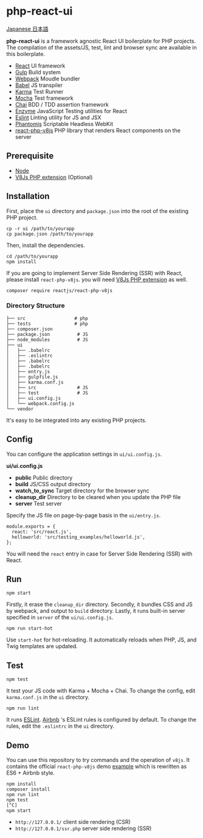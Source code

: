# php-react-ui

[Japanese 日本語](README.ja.md)

**php-react-ui** is a framework agnostic React UI boilerplate for PHP projects. The compilation of the assets/JS, test, lint and browser sync are available in this boilerplate.

 * [React](https://facebook.github.io/react/) UI framework
 * [Gulp](http://gulpjs.com/) Build system
 * [Webpack](https://webpack.github.io/) Moudle bundler
 * [Babel](https://babeljs.io/) JS transpiler
 * [Karma](https://karma-runner.github.io/0.13/index.html) Test Runner
 * [Mocha](http://mochajs.org/) Test framework
 * [Chai](http://chaijs.com/) BDD / TDD assertion framework 
 * [Enzyme](https://github.com/airbnb/enzyme) JavaScript Testing utilities for React
 * [Eslint](http://eslint.org/) Linting utility for JS and JSX
 * [Phantomjs](http://phantomjs.org/) Scriptable Headless WebKit
 * [react-php-v8js](https://github.com/reactjs/react-php-v8js) PHP library that renders React components on the server

 
## Prerequisite

 * [Node](https://nodejs.org/en/)
 * [V8Js PHP extension](https://github.com/phpv8/v8js) (Optional)
 
## Installation

First, place the `ui` directory and `package.json` into the root of the existing PHP project.

```
cp -r ui /path/to/yourapp
cp package.json /path/to/yourapp
```

Then, install the dependencies.

```
cd /path/to/yourapp
npm install
```

If you are going to implement Server Side Rendering (SSR) with React, please install `react-php-v8js`.
you will need [V8Js PHP extension](https://github.com/phpv8/v8js) as well.

```
composer require reactjs/react-php-v8js
```
 
### Directory Structure
 
```
├── src                  # php
├── tests                # php
├── composer.json
├── package.json          # JS
├── node_modules          # JS
├── ui
│   ├── .babelrc
│   ├── .eslintrc
│   ├── .babelrc
│   ├── .babelrc
│   ├── entry.js
│   ├── gulpfile.js
│   ├── karma.conf.js
│   ├── src               # JS
│   ├── test              # JS
│   ├── ui.config.js
│   └── webpack.config.js
└── vendor
```

It's easy to be integrated into any existing PHP projects.

## Config

You can configure the application settings in `ui/ui.config.js`.

**ui/ui.config.js**

 * **public** Public directory
 * **build** JS/CSS output directory
 * **watch\_to\_sync** Target directory for the browser sync
 * **cleanup_dir** Directory to be cleared when you update the PHP file
 * **server** Test server

Specify the JS file on page-by-page basis in the `ui/entry.js`.

```
module.exports = {
  react: 'src/react.js',
  helloworld: 'src/testing_examples/helloworld.js',
};
```

You will need the `react` entry in case for Server Side Rendering (SSR) with React.

## Run

```
npm start
```

Firstly, it erase the `cleanup_dir` directory.
Secondly, it bundles CSS and JS by webpack, and output to `build` directory.
Lastly, it runs built-in server specified in `server` of the `ui/ui.config.js`.


```
npm run start-hot
```

Use `start-hot` for hot-reloading. It automatically reloads when PHP, JS, and Twig templates are updated.


## Test

```
npm test      
```

It test your JS code with Karma + Mocha + Chai. To change the config, edit `karma.conf.js` in the `ui` directory.


```
npm run lint
```

It runs [ESLint](http://eslint.org/). [Airbnb](http://mitsuruog.github.io/javascript-style-guide/) 's ESLint rules is configured by default. To change the rules, edit the `.eslintrc` in the `ui` directory.


## Demo

You can use this repository to try commands and the operation of `v8js`.
It contains the official `react-php-v8js` demo [example](https://github.com/reactjs/react-php-v8js/tree/master/example) which is rewritten as ES6 + Airbnb style.

```
npm install
composer install
npm run lint
npm test
[^C]
npm start
```

 * `http://127.0.0.1/`        client side rendering (CSR)
 * `http://127.0.0.1/ssr.php` server side rendering (SSR)
